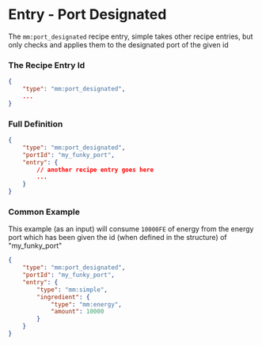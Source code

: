 # Entry - Port Designated

The `mm:port_designated` recipe entry, simple takes other recipe entries, but only checks and applies them to the designated port of the given id

### The Recipe Entry Id
```json
{
    "type": "mm:port_designated",
    ...
}
```

### Full Definition
```json
{
    "type": "mm:port_designated",
    "portId": "my_funky_port",
    "entry": {
        // another recipe entry goes here
        ...
    }
}
```

### Common Example

This example (as an input) will consume `10000FE` of energy from the energy port which has been given the id (when defined in the structure) of "my_funky_port"

```json
{
    "type": "mm:port_designated",
    "portId": "my_funky_port",
    "entry": {
        "type": "mm:simple",
        "ingredient": {
            "type": "mm:energy",
            "amount": 10000
        }
    }
}
```


